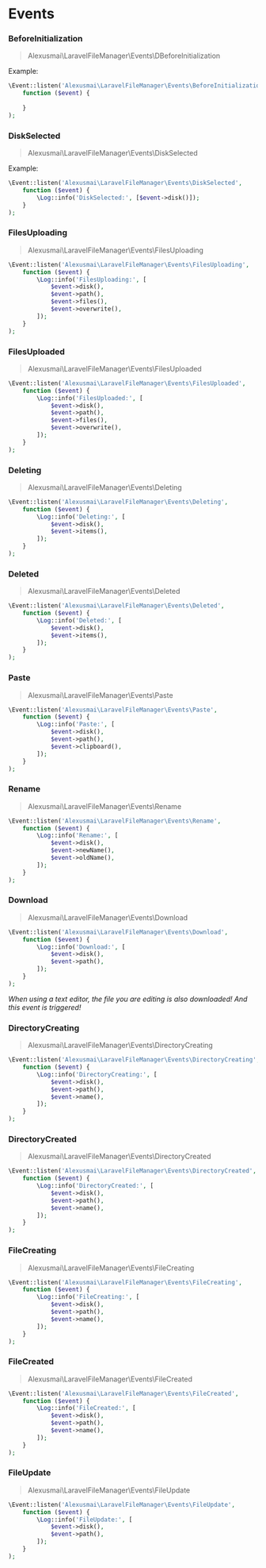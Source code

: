 # Events

### BeforeInitialization

> Alexusmai\LaravelFileManager\Events\DBeforeInitialization

Example:

```php
\Event::listen('Alexusmai\LaravelFileManager\Events\BeforeInitialization',
    function ($event) {
        
    }
);
```

### DiskSelected

> Alexusmai\LaravelFileManager\Events\DiskSelected

Example:

```php
\Event::listen('Alexusmai\LaravelFileManager\Events\DiskSelected',
    function ($event) {
        \Log::info('DiskSelected:', [$event->disk()]);
    }
);
```

### FilesUploading

> Alexusmai\LaravelFileManager\Events\FilesUploading

```php
\Event::listen('Alexusmai\LaravelFileManager\Events\FilesUploading',
    function ($event) {
        \Log::info('FilesUploading:', [
            $event->disk(),
            $event->path(),
            $event->files(),
            $event->overwrite(),
        ]);
    }
);
```

### FilesUploaded

> Alexusmai\LaravelFileManager\Events\FilesUploaded

```php
\Event::listen('Alexusmai\LaravelFileManager\Events\FilesUploaded',
    function ($event) {
        \Log::info('FilesUploaded:', [
            $event->disk(),
            $event->path(),
            $event->files(),
            $event->overwrite(),
        ]);
    }
);
```

### Deleting

> Alexusmai\LaravelFileManager\Events\Deleting

```php
\Event::listen('Alexusmai\LaravelFileManager\Events\Deleting',
    function ($event) {
        \Log::info('Deleting:', [
            $event->disk(),
            $event->items(),
        ]);
    }
);
```

### Deleted

> Alexusmai\LaravelFileManager\Events\Deleted

```php
\Event::listen('Alexusmai\LaravelFileManager\Events\Deleted',
    function ($event) {
        \Log::info('Deleted:', [
            $event->disk(),
            $event->items(),
        ]);
    }
);
```

### Paste

> Alexusmai\LaravelFileManager\Events\Paste

```php
\Event::listen('Alexusmai\LaravelFileManager\Events\Paste',
    function ($event) {
        \Log::info('Paste:', [
            $event->disk(),
            $event->path(),
            $event->clipboard(),
        ]);
    }
);
```

### Rename

> Alexusmai\LaravelFileManager\Events\Rename

```php
\Event::listen('Alexusmai\LaravelFileManager\Events\Rename',
    function ($event) {
        \Log::info('Rename:', [
            $event->disk(),
            $event->newName(),
            $event->oldName(),
        ]);
    }
);
```

### Download

> Alexusmai\LaravelFileManager\Events\Download

```php
\Event::listen('Alexusmai\LaravelFileManager\Events\Download',
    function ($event) {
        \Log::info('Download:', [
            $event->disk(),
            $event->path(),
        ]);
    }
);
```

*When using a text editor, the file you are editing is also downloaded! And this event is triggered!*

### DirectoryCreating

> Alexusmai\LaravelFileManager\Events\DirectoryCreating

```php
\Event::listen('Alexusmai\LaravelFileManager\Events\DirectoryCreating',
    function ($event) {
        \Log::info('DirectoryCreating:', [
            $event->disk(),
            $event->path(),
            $event->name(),
        ]);
    }
);
```

### DirectoryCreated

> Alexusmai\LaravelFileManager\Events\DirectoryCreated

```php
\Event::listen('Alexusmai\LaravelFileManager\Events\DirectoryCreated',
    function ($event) {
        \Log::info('DirectoryCreated:', [
            $event->disk(),
            $event->path(),
            $event->name(),
        ]);
    }
);
```

### FileCreating

> Alexusmai\LaravelFileManager\Events\FileCreating

```php
\Event::listen('Alexusmai\LaravelFileManager\Events\FileCreating',
    function ($event) {
        \Log::info('FileCreating:', [
            $event->disk(),
            $event->path(),
            $event->name(),
        ]);
    }
);
```

### FileCreated

> Alexusmai\LaravelFileManager\Events\FileCreated

```php
\Event::listen('Alexusmai\LaravelFileManager\Events\FileCreated',
    function ($event) {
        \Log::info('FileCreated:', [
            $event->disk(),
            $event->path(),
            $event->name(),
        ]);
    }
);
```

### FileUpdate

> Alexusmai\LaravelFileManager\Events\FileUpdate

```php
\Event::listen('Alexusmai\LaravelFileManager\Events\FileUpdate',
    function ($event) {
        \Log::info('FileUpdate:', [
            $event->disk(),
            $event->path(),
        ]);
    }
);
```
